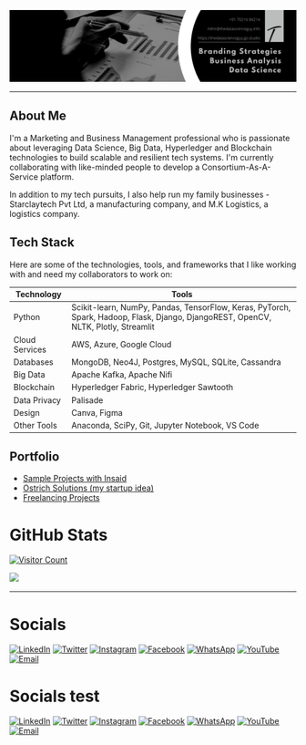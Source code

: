 <p align="center"><a href="https://github.com/Mihir-Ai-lab/The_Data_Science_Guy"><img src="https://github.com/Mihir-Ai-lab/The_Data_Science_Guy/blob/main/Images/Social%20Media%20Header.png"></a></p>

---

## About Me

I'm a Marketing and Business Management professional who is passionate about leveraging Data Science, Big Data, Hyperledger and Blockchain technologies to build scalable and resilient tech systems. I'm currently collaborating with like-minded people to develop a Consortium-As-A-Service platform.

In addition to my tech pursuits, I also help run my family businesses - Starclaytech Pvt Ltd, a manufacturing company, and M.K Logistics, a logistics company.

## Tech Stack

Here are some of the technologies, tools, and frameworks that I like working with and need my collaborators to work on:

| Technology | Tools |
| --- | --- |
| Python | Scikit-learn, NumPy, Pandas, TensorFlow, Keras, PyTorch, Spark, Hadoop, Flask, Django, DjangoREST, OpenCV, NLTK, Plotly, Streamlit |
| Cloud Services | AWS, Azure, Google Cloud |
| Databases | MongoDB, Neo4J, Postgres, MySQL, SQLite, Cassandra |
| Big Data | Apache Kafka, Apache Nifi |
| Blockchain | Hyperledger Fabric, Hyperledger Sawtooth |
| Data Privacy | Palisade |
| Design | Canva, Figma |
| Other Tools | Anaconda, SciPy, Git, Jupyter Notebook, VS Code |

## Portfolio

- [Sample Projects with Insaid](https://github.com/Mihir-Ai-lab/Insaid/tree/main "Sample Projects with Insaid")
- [Ostrich Solutions (my startup idea)](https://github.com/Mihir-Ai-lab/Ostrich_solutions/tree/main "Ostrich Solutions")
- [Freelancing Projects](https://github.com/Mihir-Ai-lab/The_Data_Science_Guy "Freelancing Projects")

# GitHub Stats

[![Visitor Count](https://img.shields.io/badge/dynamic/json?color=bbbcbc&label=Visitors&query=$.value&url=https://api.countapi.xyz/hit/Mihir-Ai-lab/Mihir-Ai-lab)](https://github.com/Mihir-Ai-lab/Mihir-Ai-lab)

![](https://github-profile-trophy.vercel.app/?username=Mihir-Ai-lab&theme=flat&no-frame=true&row=1&column=6&margin-w=5&margin-h=5&count_private=true&bgColor=#f5f5f5&title=Followers,Stars,Repositories,Commit,MultiLanguage)

---
# Socials

[![LinkedIn](https://img.shields.io/badge/LinkedIn-blue?style=for-the-badge&logo=linkedin&logoColor=white)](https://www.linkedin.com/comm/mynetwork/discovery-see-all?usecase=PEOPLE_FOLLOWS&followMember=thedatascienceguy)
[![Twitter](https://img.shields.io/badge/Twitter-blue?style=for-the-badge&logo=twitter&logoColor=white)](https://twitter.com/TDataScienceGuy)
[![Instagram](https://img.shields.io/badge/Instagram-pink?style=for-the-badge&logo=instagram&logoColor=white)](https://www.instagram.com/TDataScienceGuy)
[![Facebook](https://img.shields.io/badge/Facebook-blue?style=for-the-badge&logo=facebook&logoColor=white)](https://www.facebook.com/profile.php?id=100088250416847&mibextid=ZbWKwL)
[![WhatsApp](https://img.shields.io/badge/WhatsApp-green?style=for-the-badge&logo=whatsapp&logoColor=white)](https://wa.me/917021684214)
[![YouTube](https://img.shields.io/badge/YouTube-red?style=for-the-badge&logo=youtube&logoColor=white)](https://www.youtube.com/channel/UCVrW30rKj1GczfJmBgJRt7Q)
[![Email](https://img.shields.io/badge/Email-red?style=for-the-badge&logo=gmail&logoColor=white)](mailto:mihir@thedatascienceguy.info)

# Socials test

[![LinkedIn](https://img.shields.io/badge/LinkedIn-blue?style=for-the-badge&logo=linkedin&logoColor=white)](https://www.linkedin.com/comm/mynetwork/discovery-see-all?usecase=PEOPLE_FOLLOWS&followMember=thedatascienceguy)
[![Twitter](https://img.shields.io/badge/Twitter-blue?style=for-the-badge&logo=twitter&logoColor=white)](https://twitter.com/intent/follow?screen_name=TDataScienceGuy)
[![Instagram](https://img.shields.io/badge/Instagram-pink?style=for-the-badge&logo=instagram&logoColor=white)](https://www.instagram.com/_u/TDataScienceGuy/follow)
[![Facebook](https://img.shields.io/badge/Facebook-blue?style=for-the-badge&logo=facebook&logoColor=white)](https://www.facebook.com/profile.php?id=100088250416847)
[![WhatsApp](https://img.shields.io/badge/WhatsApp-green?style=for-the-badge&logo=whatsapp&logoColor=white)](https://wa.me/917021684214?text=Hi%20Mihir%2C%20I%20would%20like%20to%20connect%20with%20you)
[![YouTube](https://img.shields.io/badge/YouTube-red?style=for-the-badge&logo=youtube&logoColor=white)](https://www.youtube.com/channel/UCVrW30rKj1GczfJmBgJRt7Q?sub_confirmation=1)
[![Email](https://img.shields.io/badge/Email-red?style=for-the-badge&logo=gmail&logoColor=white)](mailto:mihir@thedatascienceguy.info)

